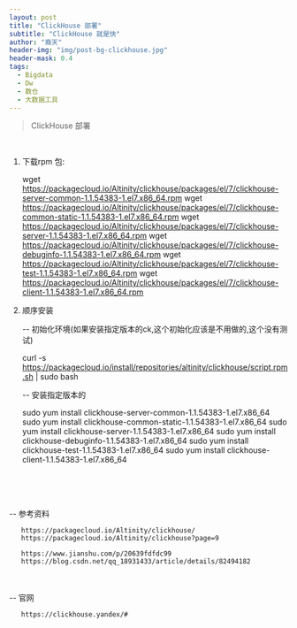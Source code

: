 ```yaml
---
layout: post
title: "ClickHouse 部署"
subtitle: "ClickHouse 就是快"
author: "裔天"
header-img: "img/post-bg-clickhouse.jpg"
header-mask: 0.4
tags:
  - Bigdata
  - Dw
  - 数仓
  - 大数据工具
---
```


> ClickHouse 部署

<br>


1.  下载rpm 包:

       wget https://packagecloud.io/Altinity/clickhouse/packages/el/7/clickhouse-server-common-1.1.54383-1.el7.x86_64.rpm
       wget https://packagecloud.io/Altinity/clickhouse/packages/el/7/clickhouse-common-static-1.1.54383-1.el7.x86_64.rpm
       wget https://packagecloud.io/Altinity/clickhouse/packages/el/7/clickhouse-server-1.1.54383-1.el7.x86_64.rpm
       wget https://packagecloud.io/Altinity/clickhouse/packages/el/7/clickhouse-debuginfo-1.1.54383-1.el7.x86_64.rpm
       wget https://packagecloud.io/Altinity/clickhouse/packages/el/7/clickhouse-test-1.1.54383-1.el7.x86_64.rpm
       wget https://packagecloud.io/Altinity/clickhouse/packages/el/7/clickhouse-client-1.1.54383-1.el7.x86_64.rpm

2.  顺序安装

    -- 初始化环境(如果安装指定版本的ck,这个初始化应该是不用做的,这个没有测试)

       curl -s https://packagecloud.io/install/repositories/altinity/clickhouse/script.rpm.sh \| sudo bash

    -- 安装指定版本的

       sudo yum install clickhouse-server-common-1.1.54383-1.el7.x86_64
       sudo yum install clickhouse-common-static-1.1.54383-1.el7.x86_64
       sudo yum install clickhouse-server-1.1.54383-1.el7.x86_64
       sudo yum install clickhouse-debuginfo-1.1.54383-1.el7.x86_64
       sudo yum install clickhouse-test-1.1.54383-1.el7.x86_64
       sudo yum install clickhouse-client-1.1.54383-1.el7.x86_64


<br><br><br>

-- 参考资料 

       https://packagecloud.io/Altinity/clickhouse/ 
       https://packagecloud.io/Altinity/clickhouse?page=9

       https://www.jianshu.com/p/20639fdfdc99
       https://blog.csdn.net/qq_18931433/article/details/82494182

<br><br>
-- 官网

       https://clickhouse.yandex/#
